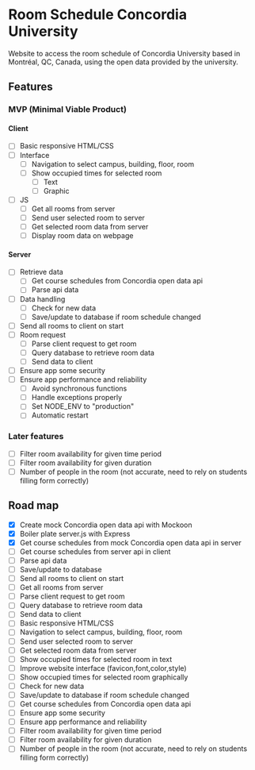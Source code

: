 # Room Schedule Concordia University

Website to access the room schedule of Concordia University based in Montréal, QC, Canada, using the open data provided by the university.

## Features

### MVP (Minimal Viable Product)

#### Client

- [ ] Basic responsive HTML/CSS
- [ ] Interface
  - [ ] Navigation to select campus, building, floor, room
  - [ ] Show occupied times for selected room
    - [ ] Text
    - [ ] Graphic
- [ ] JS
  - [ ] Get all rooms from server
  - [ ] Send user selected room to server
  - [ ] Get selected room data from server
  - [ ] Display room data on webpage

#### Server

- [ ] Retrieve data
  - [ ] Get course schedules from Concordia open data api
  - [ ] Parse api data
- [ ] Data handling
  - [ ] Check for new data
  - [ ] Save/update to database if room schedule changed
- [ ] Send all rooms to client on start
- [ ] Room request
  - [ ] Parse client request to get room
  - [ ] Query database to retrieve room data
  - [ ] Send data to client
- [ ] Ensure app some security
- [ ] Ensure app performance and reliability
  - [ ] Avoid synchronous functions
  - [ ] Handle exceptions properly
  - [ ] Set NODE_ENV to "production"
  - [ ] Automatic restart

### Later features

- [ ] Filter room availability for given time period
- [ ] Filter room availability for given duration
- [ ] Number of people in the room (not accurate, need to rely on students filling form correctly)

## Road map

- [x] Create mock Concordia open data api with Mockoon
- [x] Boiler plate server.js with Express
- [x] Get course schedules from mock Concordia open data api in server
- [ ] Get course schedules from server api in client
- [ ] Parse api data
- [ ] Save/update to database
- [ ] Send all rooms to client on start
- [ ] Get all rooms from server
- [ ] Parse client request to get room
- [ ] Query database to retrieve room data
- [ ] Send data to client
- [ ] Basic responsive HTML/CSS
- [ ] Navigation to select campus, building, floor, room
- [ ] Send user selected room to server
- [ ] Get selected room data from server
- [ ] Show occupied times for selected room in text
- [ ] Improve website interface (favicon,font,color,style)
- [ ] Show occupied times for selected room graphically
- [ ] Check for new data
- [ ] Save/update to database if room schedule changed
- [ ] Get course schedules from Concordia open data api
- [ ] Ensure app some security
- [ ] Ensure app performance and reliability
- [ ] Filter room availability for given time period
- [ ] Filter room availability for given duration
- [ ] Number of people in the room (not accurate, need to rely on students filling form correctly)

